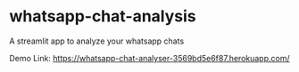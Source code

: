 # whatsapp-chat-analysis
A streamlit app to analyze your whatsapp chats

Demo Link: https://whatsapp-chat-analyser-3569bd5e6f87.herokuapp.com/
